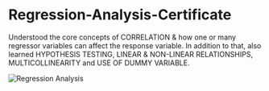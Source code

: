 # Regression-Analysis-Certificate

Understood the core concepts of CORRELATION & how one or many regressor variables can affect the response variable. In addition to that, also learned HYPOTHESIS TESTING, LINEAR & NON-LINEAR RELATIONSHIPS, MULTICOLLINEARITY and USE OF DUMMY VARIABLE. 

![Regression Analysis](https://user-images.githubusercontent.com/75730717/212492699-49e14794-060c-443d-8d03-6500df05ddbf.jpg)
